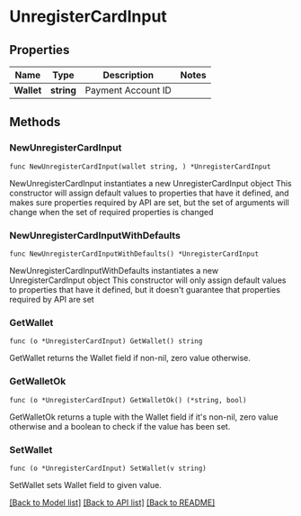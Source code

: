 # UnregisterCardInput

## Properties

Name | Type | Description | Notes
------------ | ------------- | ------------- | -------------
**Wallet** | **string** | Payment Account ID | 

## Methods

### NewUnregisterCardInput

`func NewUnregisterCardInput(wallet string, ) *UnregisterCardInput`

NewUnregisterCardInput instantiates a new UnregisterCardInput object
This constructor will assign default values to properties that have it defined,
and makes sure properties required by API are set, but the set of arguments
will change when the set of required properties is changed

### NewUnregisterCardInputWithDefaults

`func NewUnregisterCardInputWithDefaults() *UnregisterCardInput`

NewUnregisterCardInputWithDefaults instantiates a new UnregisterCardInput object
This constructor will only assign default values to properties that have it defined,
but it doesn't guarantee that properties required by API are set

### GetWallet

`func (o *UnregisterCardInput) GetWallet() string`

GetWallet returns the Wallet field if non-nil, zero value otherwise.

### GetWalletOk

`func (o *UnregisterCardInput) GetWalletOk() (*string, bool)`

GetWalletOk returns a tuple with the Wallet field if it's non-nil, zero value otherwise
and a boolean to check if the value has been set.

### SetWallet

`func (o *UnregisterCardInput) SetWallet(v string)`

SetWallet sets Wallet field to given value.



[[Back to Model list]](../README.md#documentation-for-models) [[Back to API list]](../README.md#documentation-for-api-endpoints) [[Back to README]](../README.md)


